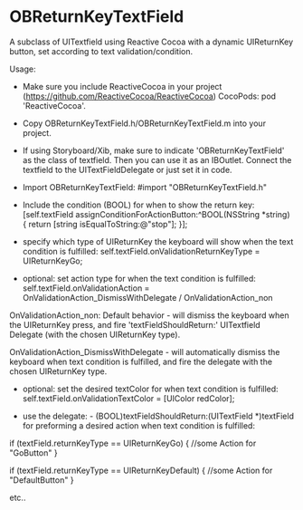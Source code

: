 # OBReturnKeyTextField
A subclass of UITextfield using Reactive Cocoa with a dynamic UIReturnKey button, set according to text validation/condition.





Usage:

- Make sure you include ReactiveCocoa in your project (https://github.com/ReactiveCocoa/ReactiveCocoa) 
  CocoPods:  pod 'ReactiveCocoa'.

- Copy OBReturnKeyTextField.h/OBReturnKeyTextField.m into your project.

- If using Storyboard/Xib, make sure to indicate 'OBReturnKeyTextField' as the class of textfield.
  Then you can use it as an IBOutlet. Connect the textfield to the UITextFieldDelegate or just set it in code.

- Import OBReturnKeyTextField:  #import "OBReturnKeyTextField.h"

- Include the condition (BOOL) for when to show the return key:
      [self.textField assignConditionForActionButton:^BOOL(NSString *string) {
            return [string isEqualToString:@"stop"];
       }]; 

- specify which type of UIReturnKey the keyboard will show when the text condition is fulfilled:
      self.textField.onValidationReturnKeyType = UIReturnKeyGo;

- optional: set action type for when the text condition is fulfilled:
      self.textField.onValidationAction =   
        OnValidationAction_DismissWithDelegate / OnValidationAction_non

OnValidationAction_non: Default behavior - will dismiss the keyboard when the UIReturnKey press, and fire 'textFieldShouldReturn:' UITextfield Delegate (with the chosen UIReturnKey type).

OnValidationAction_DismissWithDelegate - will automatically dismiss the keyboard when text condition is fulfilled, and fire the delegate with the chosen UIReturnKey type. 
             
- optional: set the desired textColor for when text condition is fulfilled:
             self.textField.onValidationTextColor = [UIColor redColor];

- use the delegate: - (BOOL)textFieldShouldReturn:(UITextField *)textField 
  for preforming a desired action when text condition is fulfilled:
  
if (textField.returnKeyType == UIReturnKeyGo) {
      //some Action for "GoButton"
  }
 
if (textField.returnKeyType == UIReturnKeyDefault) {
     //some Action for "DefaultButton"
  }

etc..



